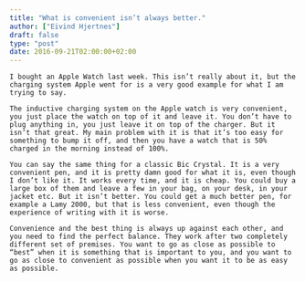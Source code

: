 ```yaml
---
title: "What is convenient isn’t always better."
author: ["Eivind Hjertnes"]
draft: false
type: "post"
date: 2016-09-21T02:00:00+02:00
---
```


<div class="HTML">
  <div></div>

<p>

</div>

```text
I bought an Apple Watch last week. This isn’t really about it, but the charging system Apple went for is a very good example for what I am trying to say.
```

<div class="HTML">
  <div></div>

</p>

</div>

<div class="HTML">
  <div></div>

<p>

</div>

```text
The inductive charging system on the Apple watch is very convenient, you just place the watch on top of it and leave it. You don’t have to plug anything in, you just leave it on top of the charger. But it isn’t that great. My main problem with it is that it’s too easy for something to bump it off, and then you have a watch that is 50% charged in the morning instead of 100%.
```

<div class="HTML">
  <div></div>

</p>

</div>

<div class="HTML">
  <div></div>

<p>

</div>

```text
You can say the same thing for a classic Bic Crystal. It is a very convenient pen, and it is pretty damn good for what it is, even though I don’t like it. It works every time, and it is cheap. You could buy a large box of them and leave a few in your bag, on your desk, in your jacket etc. But it isn’t better. You could get a much better pen, for example a Lamy 2000, but that is less convenient, even though the experience of writing with it is worse.
```

<div class="HTML">
  <div></div>

</p>

</div>

<div class="HTML">
  <div></div>

<p>

</div>

```text
Convenience and the best thing is always up against each other, and you need to find the perfect balance. They work after two completely different set of premises. You want to go as close as possible to “best” when it is something that is important to you, and you want to go as close to convenient as possible when you want it to be as easy as possible.
```

<div class="HTML">
  <div></div>

</p>

</div>
